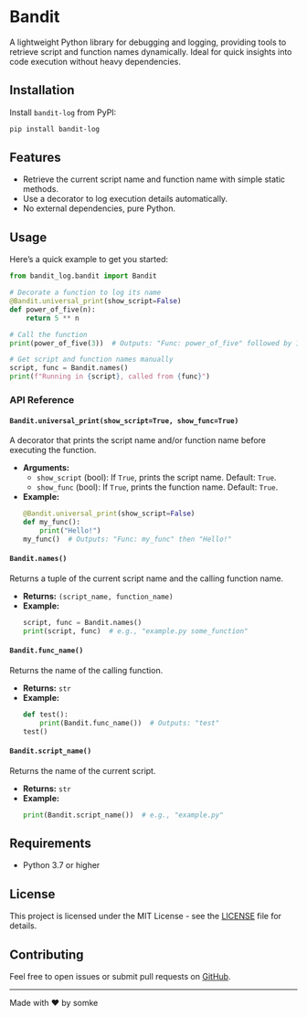 
# Bandit

A lightweight Python library for debugging and logging, providing tools to retrieve script and function names dynamically. Ideal for quick insights into code execution without heavy dependencies.

## Installation

Install `bandit-log` from PyPI:

```bash
pip install bandit-log
```

## Features

- Retrieve the current script name and function name with simple static methods.
- Use a decorator to log execution details automatically.
- No external dependencies, pure Python.

## Usage

Here’s a quick example to get you started:

```python
from bandit_log.bandit import Bandit

# Decorate a function to log its name
@Bandit.universal_print(show_script=False)
def power_of_five(n):
    return 5 ** n

# Call the function
print(power_of_five(3))  # Outputs: "Func: power_of_five" followed by 125

# Get script and function names manually
script, func = Bandit.names()
print(f"Running in {script}, called from {func}")
```

### API Reference

#### `Bandit.universal_print(show_script=True, show_func=True)`
A decorator that prints the script name and/or function name before executing the function.

- **Arguments:**
  - `show_script` (bool): If `True`, prints the script name. Default: `True`.
  - `show_func` (bool): If `True`, prints the function name. Default: `True`.
- **Example:**
  ```python
  @Bandit.universal_print(show_script=False)
  def my_func():
      print("Hello!")
  my_func()  # Outputs: "Func: my_func" then "Hello!"
  ```

#### `Bandit.names()`
Returns a tuple of the current script name and the calling function name.

- **Returns:** `(script_name, function_name)`
- **Example:**
  ```python
  script, func = Bandit.names()
  print(script, func)  # e.g., "example.py some_function"
  ```

#### `Bandit.func_name()`
Returns the name of the calling function.

- **Returns:** `str`
- **Example:**
  ```python
  def test():
      print(Bandit.func_name())  # Outputs: "test"
  test()
  ```

#### `Bandit.script_name()`
Returns the name of the current script.

- **Returns:** `str`
- **Example:**
  ```python
  print(Bandit.script_name())  # e.g., "example.py"
  ```

## Requirements

- Python 3.7 or higher

## License

This project is licensed under the MIT License - see the [LICENSE](LICENSE) file for details.

## Contributing

Feel free to open issues or submit pull requests on [GitHub](https://github.com/somke/bandit-log).

---
Made with ❤️ by somke
```